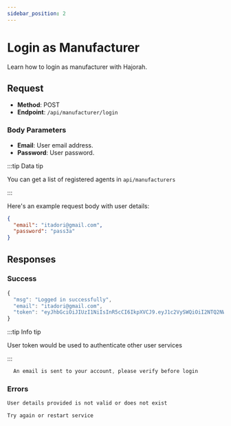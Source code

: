 ```yaml
---
sidebar_position: 2
---
```


# Login as Manufacturer

Learn how to login as manufacturer with Hajorah.

## Request

- **Method**: POST
- **Endpoint**: `/api/manufacturer/login`

### Body Parameters

- **Email**: User email address.
- **Password**: User password.

:::tip Data tip

You can get a list of registered agents in `api/manufacturers`

:::

Here's an example request body with user details:

```json
{
  "email": "itadori@gmail.com",
  "password": "pass3a"
}
```
## Responses
### Success

```jsx title="code 200:  success"
{
  "msg": "Logged in successfully",
  "email": "itadori@gmail.com",
  "token": "eyJhbGciOiJIUzI1NiIsInR5cCI6IkpXVCJ9.eyJ1c2VySWQiOiI2NTQ2NWE1YTdlYjFiYmU4ZDMyYjI1ZDciLCJlbWFpbCI6InJvcm9ub2FAZ21haWwuY29tIiwiaWF0IjoxNjk5MTA5NDg2LCJleHAiOjE2OTkxOTU4ODZ9.axRUZ4Rw_9J5WqXvDSI8lC6E5oX-_Kw9SPghDLLGKH4"
}
```

:::tip Info tip

User token would be used to authenticate other user services

:::

```jsx title="code 201:  Unverified account"
  An email is sent to your account, please verify before login
```


### Errors

```jsx title="code 404:  Not found"
User details provided is not valid or does not exist
```

```jsx title="code 500:  Internal Server Error"
Try again or restart service
```

